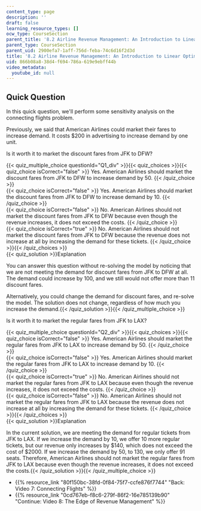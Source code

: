 ```yaml
---
content_type: page
description: ''
draft: false
learning_resource_types: []
ocw_type: CourseSection
parent_title: '8.2 Airline Revenue Management: An Introduction to Linear Optimization '
parent_type: CourseSection
parent_uid: 2900efa7-1aff-756d-feba-74c6d16f2d3d
title: '8.2 Airline Revenue Management: An Introduction to Linear Optimization'
uid: 866b08a8-38d4-f694-786a-619e9ebff44b
video_metadata:
  youtube_id: null
---
```

## Quick Question

In this quick question, we'll perform some sensitivity analysis on the connecting flights problem.

Previously, we said that American Airlines could market their fares to increase demand. It costs $200 in advertising to increase demand by one unit.

Is it worth it to market the discount fares from JFK to DFW?

{{< quiz_multiple_choice questionId="Q1_div" >}}{{< quiz_choices >}}{{< quiz_choice isCorrect="false" >}} Yes. American Airlines should market the discount fares from JFK to DFW to increase demand by 50. {{< /quiz_choice >}}  
{{< quiz_choice isCorrect="false" >}} Yes. American Airlines should market the discount fares from JFK to DFW to increase demand by 10. {{< /quiz_choice >}}  
{{< quiz_choice isCorrect="false" >}} No. American Airlines should not market the discount fares from JFK to DFW because even though the revenue increases, it does not exceed the costs. {{< /quiz_choice >}}  
{{< quiz_choice isCorrect="true" >}} No. American Airlines should not market the discount fares from JFK to DFW because the revenue does not increase at all by increasing the demand for these tickets. {{< /quiz_choice >}}{{< /quiz_choices >}}  
{{< quiz_solution >}}Explanation

You can answer this question without re-solving the model by noticing that we are not meeting the demand for discount fares from JFK to DFW at all. The demand could increase by 100, and we still would not offer more than 11 discount fares.

Alternatively, you could change the demand for discount fares, and re-solve the model. The solution does not change, regardless of how much you increase the demand.{{< /quiz_solution >}}{{< /quiz_multiple_choice >}}

Is it worth it to market the regular fares from JFK to LAX?

{{< quiz_multiple_choice questionId="Q2_div" >}}{{< quiz_choices >}}{{< quiz_choice isCorrect="false" >}} Yes. American Airlines should market the regular fares from JFK to LAX to increase demand by 50. {{< /quiz_choice >}}  
{{< quiz_choice isCorrect="false" >}} Yes. American Airlines should market the regular fares from JFK to LAX to increase demand by 10. {{< /quiz_choice >}}  
{{< quiz_choice isCorrect="true" >}} No. American Airlines should not market the regular fares from JFK to LAX because even though the revenue increases, it does not exceed the costs. {{< /quiz_choice >}}  
{{< quiz_choice isCorrect="false" >}} No. American Airlines should not market the regular fares from JFK to LAX because the revenue does not increase at all by increasing the demand for these tickets. {{< /quiz_choice >}}{{< /quiz_choices >}}  
{{< quiz_solution >}}Explanation

In the current solution, we are meeting the demand for regular tickets from JFK to LAX. If we increase the demand by 10, we offer 10 more regular tickets, but our revenue only increases by $140, which does not exceed the cost of $2000. If we increase the demand by 50, to 130, we only offer 91 seats. Therefore, American Airlines should not market the regular fares from JFK to LAX because even though the revenue increases, it does not exceed the costs.{{< /quiz_solution >}}{{< /quiz_multiple_choice >}}

- {{% resource_link "80f150bc-38fd-0f84-75f7-ccfe876f7744" "Back: Video 7: Connecting Flights" %}}
- {{% resource_link "0cd767eb-f8c6-279f-86f2-16e785139b90" "Continue: Video 8: The Edge of Revenue Management" %}}